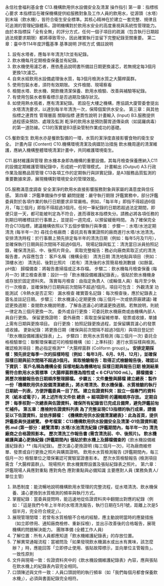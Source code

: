 永信社會福利基金會 C13.機構飲用供水設備安全及清潔 操作指引
第一章：指標核心要求
本指標旨在確保機構提供給服務對象及工作人員的飲用水，從源頭（水塔）到末端（飲水機），皆符合衛生安全標準。其核心精神在於建立一套完整、規律且可追溯的管理紀錄體系，證明機構對於飲用水安全的高度重視與系統性管理能力。由於本指標採「全有全無」的評分方式，任何一個子項目的疏漏（包含執行日期超過法規要求期限）都將導致零分，因此確實執行並留下完整紀錄至關重要。
第二章：臺中市114年度評鑑基準
基準說明
評核方式
備註說明
1. 設有水塔者，應每半年清洗1次並有紀錄。
2. 飲水機每月定期檢查保養並有紀錄。
3. 飲水機使用濾芯者，應依產品說明書所備註日期更換濾芯，若無規定每3個月更換1次濾芯。
4. 自來水經飲用水設備處理後水質，每3個月檢測水質之大腸桿菌群。
5. 使用包裝水者，須符有效期限。
文件檢閱、現場察看
1. 檢閱水塔、飲水機、開飲機清潔保養、飲用水檢驗、改善與補驗等紀錄。
2. 有使用包裝水者察看標示是否過期及儲存狀況。
3. 如使用熱水瓶者，應有清潔紀錄。
若設在大樓之機構，應協調大廈管委會提出水塔清洗要求，以達到每半年清洗一次，保障個案供水安全。
第三章：與其他指標之連貫性
管理層面
關聯指標
連貫性說明
計畫輸入 (Input)
B3.服務提供過程感染預防、處理及監測
乾淨的飲用水是預防腸胃道傳染病（如諾羅病毒）的第一道防線。C13的落實是B3感染管制作業成功的基礎。

C5.餐飲衛生
飲用水亦是餐飲製備的一環，水質的潔淨度直接影響食物的衛生安全。
計畫內容 (Content)
C10.機構環境清潔及病媒防治措施
飲水機周邊的清潔維護，應納入機構整體環境清潔計畫中，共同維護環境衛生。

C11.器材維護與管理
飲水機本身即為機構的重要設備，其每月檢查保養應納入C11的設備定期維護管理紀錄中，形成統一的管理模式。
計畫輸出 (Output)
A3.行政作業及服務品質管理
C13各項工作的定期執行與詳實記錄，是A3服務品質監測的重要數據來源，展現機構對環境安全的管理效能。

D5.服務滿意度調查
安全潔淨的飲用水直接影響服務對象與家屬的滿意度與信任感。
第四章：評鑑準備操作步驟
顧問提醒：嚴守執行期限
評鑑實務中，部分評鑑委員對於各項作業的執行日期要求非常嚴格。例如，「每半年」即指不得超過6個月，「每三個月」即指不得超過3個月。任何一筆紀錄的日期若超過法定期間，即便只是一天，都可能被判定為不符合，進而導致本指標失分。請務必將各項任務的到期日明確標註於行事曆上，並提前一週完成，以預留緩衝時間。
為了確保完全符合C13指標，建議機構依照以下五個步驟執行與準備：
步驟一：水塔/水池定期清洗 (每半年一次)
尋找合格廠商：委託具有專業證照的廠商進行水塔/水池清洗。
安排清洗時程：於行事曆上預先排定每半年的清洗日期（例如：每年5月及11月），並確保執行日期與前次間隔不超過6個月。
現場記錄與監工：清洗當日派員拍照記錄，確保清洗前、中、後照片齊全。
索取完整報告：務必向廠商索取正式的清洗報告書，內容應包含：
客戶名稱（機構全銜）
清洗日期
清洗地點與項目（例如：頂樓水池）
清洗前、後對比照片
（若有）清洗後的水質簡易檢測數據（如餘氯、pH值）
歸檔備查：將報告書掃描或正本存檔。
步驟二：飲水機每月檢查保養 (每月一次)
建立檢查表單：設計一份「飲水機設備維護紀錄表」，張貼於飲水機機身或存放於固定資料夾。
落實每月檢查：由指定負責人（或輪值人員）每月至少執行一次檢查，並確保執行日期與前次間隔不超過1個月。項目可包含：
外觀清潔
功能測試（冷熱水是否正常）
漏水檢查
確實簽名記錄：每次檢查後，應於紀錄表上簽名並註記日期。
步驟三：飲水機濾心定期更換 (每三個月一次或依原廠建議)
確認更換週期：查閱飲水機說明書，了解各道濾心的建議更換週期。若無說明，則統一律定為三個月更換一次。
委外或自行更換：可委託飲水機廠商或由機構內部人員自行更換。
保留更換證明：
委外廠商：索取並保留維修單、發票或收據，單據上需有日期與更換項目。
自行更換：拍照記錄更換過程，並保留購買濾心的發票或收據。
更新紀錄：將更換日期（確保與前次間隔不超過3個月）與項目登記於「飲水機設備維護紀錄表」上。
步驟四：飲用水水質檢測 (每三個月一次)
委託合格檢驗單位：聯繫環保署認可的檢驗機構（如：上準科技）進行水質採樣與檢測。
確認檢測項目：務必指定檢測**「大腸桿菌群 (Coliform group)」**。
安排定期採樣：預先排定每季一次的採樣時程（例如：每年3月、6月、9月、12月），並確保採樣日期與前次間隔不超過3個月。
索取檢驗報告：取得正式檢驗報告後，確認以下資訊：
客戶名稱為機構全銜
採樣地點為機構地址
採樣日期與報告日期
檢測結果需符合飲用水水質標準（大腸桿菌群應為陰性或 < 6 CFU/100 mL）。
歸檔備查：將歷次檢驗報告依日期順序整理歸檔。
步驟五：文件彙整與歸檔
建立總表：製作一份「機構飲用供水設備清潔總表」，將水塔清洗、飲水機保養、水質檢驗的執行日期統一列表，方便評鑑委員一目了然。
建立佐證資料夾：設立一個專門的資料夾（紙本或電子），將上述所有文件依 總表 -> 細項證明 的邏輯順序存放。
定期自評：每季核對一次總表與佐證資料，確保所有紀錄皆已完成且備齊，避免評鑑前匆忙補件。
第五章：應檢附佐證資料列表
為了完整呈現C13指標的執行成果，請備妥以下佐證資料，並依序歸檔：
《機構飲用供水設備清潔總表》：此為首頁，提供評鑑委員快速總覽。
參考檔案：C13機構飲用供水設備安全及清潔-01佐證資料範例.md (第一部分：總覽清單)
水塔/水池清洗紀錄 (評鑑期間內，每半年一次)
清洗廠商之合格證照影本。
歷次清洗工作報告書 (需含清洗前、中、後照片)。
飲水機維護與濾心更換紀錄 (評鑑期間內)
張貼於飲水機上及歸檔備查的**《飲水機設備維護紀錄表》** (每月紀錄)。
歷次濾心更換證明 (每三個月一次)，可為廠商維修單、發票或自行更換之照片與購買證明。
飲用水水質檢測報告 (評鑑期間內，每三個月一次)
檢驗單位之環保署認可實驗室證書影本。
歷次水質檢驗報告 (檢測項目需含「大腸桿菌群」)。
現場照片
飲水機實際設置及張貼紀錄表之照片。
第六章：評鑑現場人員應對重點
應對角色
應對重點與必備知識
主要應對人員 (業務負責人/單位主管)
1. 熟悉制度：能流暢地說明機構飲用水管理的完整流程，從水塔清洗、飲水機保養、濾心更換到水質檢測的頻率與執行方式。
2. 掌握紀錄：當委員提問時，能迅速地從佐證資料夾中翻閱出對應的紀錄（例如：「這是我們今年上半年的水塔清洗報告，執行日期在5月1號，距離上次是5個半月，完全符合規定」）。
3. 展現管理閉環：若曾有水質檢驗不合格的經驗，應主動說明當時的應變措施（如立即停用、通知廠商檢修、重新採檢），並出示改善後的合格報告，展現機構的問題解決能力。
團隊準備 (全體工作人員)
1. 了解位置：所有人員都應知道「飲水機維護紀錄表」的存放位置。
2. 了解異常通報流程：當被問及「如果發現飲水機漏水或出水有異味，該怎麼辦？」時，應能回答「立即停止使用、張貼故障標示，並向單位主管報告」。
一致性原則
1. 文件與現場一致：佐證資料夾中的《飲水機設備維護紀錄表》內容，應與張貼在飲水機上的紀錄表內容完全相同。
2. 口頭陳述與文件一致：人員口頭說明的執行頻率（如「我們每個月都會保養飲水機」），必須與書面紀錄完全相符。
